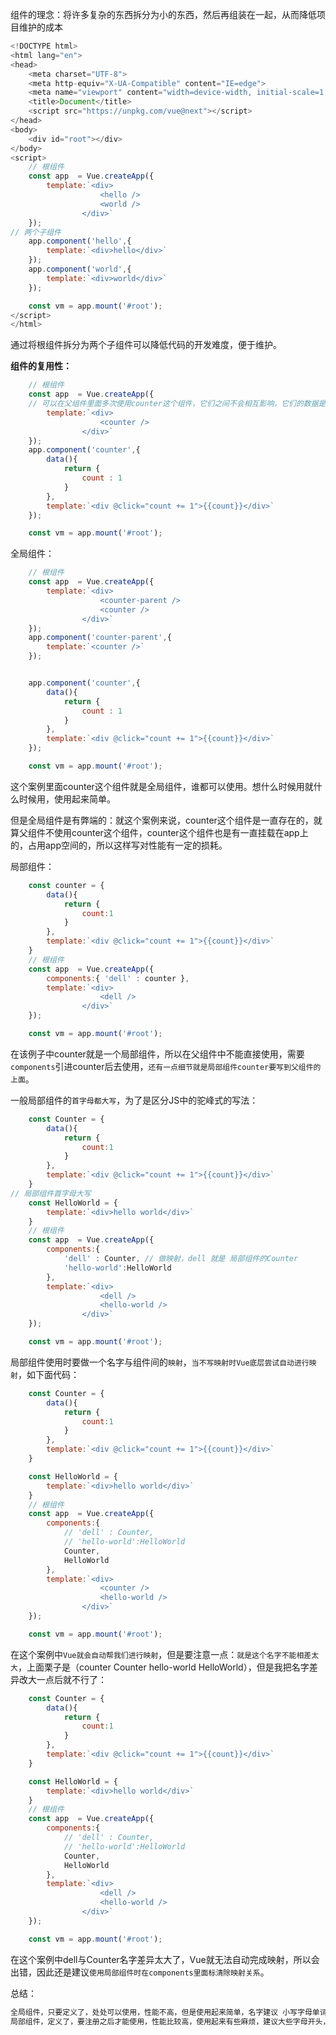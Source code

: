 ﻿组件的理念：将许多复杂的东西拆分为小的东西，然后再组装在一起，从而降低项目维护的成本
```javascript
<!DOCTYPE html>
<html lang="en">
<head>
    <meta charset="UTF-8">
    <meta http-equiv="X-UA-Compatible" content="IE=edge">
    <meta name="viewport" content="width=device-width, initial-scale=1.0">
    <title>Document</title>
    <script src="https://unpkg.com/vue@next"></script>
</head>
<body>
    <div id="root"></div>
</body>
<script>
    // 根组件
    const app  = Vue.createApp({
        template:`<div>
                    <hello />
                    <world />
                </div>`
    });
// 两个子组件
    app.component('hello',{
        template:`<div>hello</div>`
    });
    app.component('world',{
        template:`<div>world</div>`
    });

    const vm = app.mount('#root');
</script>
</html>
```
通过将根组件拆分为两个子组件可以降低代码的开发难度，便于维护。

**组件的复用性：**

```javascript
    // 根组件
    const app  = Vue.createApp({
    // 可以在父组件里面多次使用counter这个组件，它们之间不会相互影响，它们的数据是独立的，不会与其他同名的组件共用
        template:`<div>
                    <counter />
                </div>`
    });
    app.component('counter',{
        data(){
            return {
                count : 1
            }
        },
        template:`<div @click="count += 1">{{count}}</div>`
    });

    const vm = app.mount('#root');
```

全局组件：

```javascript
    // 根组件
    const app  = Vue.createApp({
        template:`<div>
                    <counter-parent />
                    <counter />
                </div>`
    });
    app.component('counter-parent',{
        template:`<counter />`
    });


    app.component('counter',{
        data(){
            return {
                count : 1
            }
        },
        template:`<div @click="count += 1">{{count}}</div>`
    });

    const vm = app.mount('#root');
```
这个案例里面counter这个组件就是全局组件，谁都可以使用。想什么时候用就什么时候用，使用起来简单。

但是全局组件是有弊端的：就这个案例来说，counter这个组件是一直存在的，就算父组件不使用counter这个组件，counter这个组件也是有一直挂载在app上的，占用app空间的，所以这样写对性能有一定的损耗。


局部组件：

```javascript
    const counter = {
        data(){
            return {
                count:1
            }
        },
        template:`<div @click="count += 1">{{count}}</div>`
    }
    // 根组件
    const app  = Vue.createApp({
        components:{ 'dell' : counter },
        template:`<div>
                    <dell />
                </div>`
    });

    const vm = app.mount('#root');
```
在该例子中counter就是一个局部组件，所以在父组件中不能直接使用，需要`components`引进counter后去使用，`还有一点细节就是局部组件counter要写到父组件的上面`。

一般局部组件的`首字母都大写`，为了是区分JS中的驼峰式的写法：

```javascript
    const Counter = {
        data(){
            return {
                count:1
            }
        },
        template:`<div @click="count += 1">{{count}}</div>`
    }
// 局部组件首字母大写
    const HelloWorld = {
        template:`<div>hello world</div>`
    }
    // 根组件
    const app  = Vue.createApp({
        components:{ 
            'dell' : Counter, // 做映射，dell 就是 局部组件的Counter
            'hello-world':HelloWorld
        },
        template:`<div>
                    <dell />
                    <hello-world />
                </div>`
    });

    const vm = app.mount('#root');
```
局部组件使用时要做一个名字与组件间的`映射`，`当不写映射时Vue底层尝试自动进行映射`，如下面代码：

```javascript
    const Counter = {
        data(){
            return {
                count:1
            }
        },
        template:`<div @click="count += 1">{{count}}</div>`
    }

    const HelloWorld = {
        template:`<div>hello world</div>`
    }
    // 根组件
    const app  = Vue.createApp({
        components:{ 
            // 'dell' : Counter,
            // 'hello-world':HelloWorld
            Counter,
            HelloWorld
        },
        template:`<div>
                    <counter />
                    <hello-world />
                </div>`
    });

    const vm = app.mount('#root');
```
在这个案例中`Vue就会自动帮我们进行映射`，但是要注意一点：`就是这个名字不能相差太大`，上面栗子是（counter Counter hello-world HelloWorld），但是我把名字差异改大一点后就不行了：

```javascript
    const Counter = {
        data(){
            return {
                count:1
            }
        },
        template:`<div @click="count += 1">{{count}}</div>`
    }

    const HelloWorld = {
        template:`<div>hello world</div>`
    }
    // 根组件
    const app  = Vue.createApp({
        components:{ 
            // 'dell' : Counter,
            // 'hello-world':HelloWorld
            Counter,
            HelloWorld
        },
        template:`<div>
                    <dell />
                    <hello-world />
                </div>`
    });

    const vm = app.mount('#root');
```
在这个案例中dell与Counter名字差异太大了，Vue就无法自动完成映射，所以会出错，因此还是建议`使用局部组件时在components里面标清除映射关系`。

总结：
  

```javascript
全局组件，只要定义了，处处可以使用，性能不高，但是使用起来简单，名字建议 小写字母单词，中间用横线间隔
局部组件，定义了，要注册之后才能使用，性能比较高，使用起来有些麻烦，建议大些字母开头，驼峰命名
```


